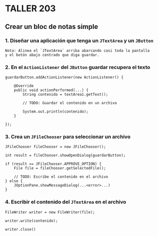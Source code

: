 # TALLER 203

## Crear un bloc de notas simple

### 1. Diseñar una aplicación que tenga un `JTextArea` y un `JButton`

    Nota: Alinea el `JTextArea` arriba abarcando casi toda la pantalla
    y el botón abajo centrado que diga guardar.

### 2. En el `ActionListener` del `JButton` guardar recupera el texto

    guardarButton.addActionListener(new ActionListener() {
    
        @Override
        public void actionPerformed(...) {
            String contenido = textArea1.getText();

            // TODO: Guardar el contenido en un archivo

            System.out.println(contenido);
        }

    });

### 3. Crea un `JFileChooser` para seleccionar un archivo

    JFileChooser fileChooser = new JFileChooser();

    int result = fileChooser.showOpenDialog(guardarButton);

    if (result == JFileChooser.APPROVE_OPTION) {
        File file = fileChooser.getSelectedFile();

        // TODO: Escribe el contenido en el archivo
    } else {
        JOptionPane.showMessageDialog(...<error>...)
    }

### 4. Escribir el contenido del `JTextArea` en el archivo

    FileWriter writer = new FileWriter(file);

    writer.write(contenido);

    writer.close()